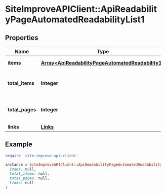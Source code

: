 # SiteImproveAPIClient::ApiReadabilityPageAutomatedReadabilityList1

## Properties

| Name | Type | Description | Notes |
| ---- | ---- | ----------- | ----- |
| **items** | [**Array&lt;ApiReadabilityPageAutomatedReadability1&gt;**](ApiReadabilityPageAutomatedReadability1.md) | Set of items. |  |
| **total_items** | **Integer** | Total number of items in result set. |  |
| **total_pages** | **Integer** | Total number of pages in result set. |  |
| **links** | [**Links**](Links.md) |  | [optional] |

## Example

```ruby
require 'site-improve-api-client'

instance = SiteImproveAPIClient::ApiReadabilityPageAutomatedReadabilityList1.new(
  items: null,
  total_items: null,
  total_pages: null,
  links: null
)
```

